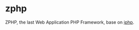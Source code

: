 # zphp
ZPHP, the last Web Application PHP Framework, base on [iphp](https://github.com/ideawu/iphp).
